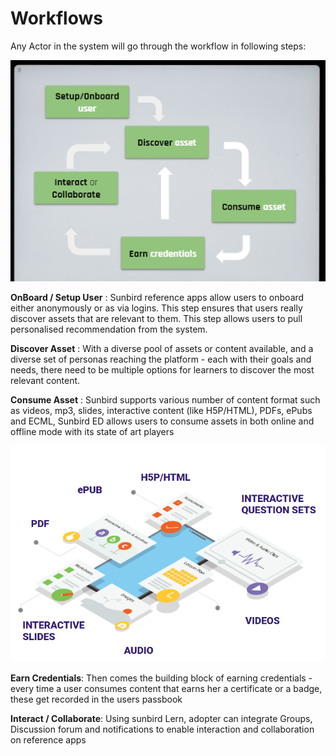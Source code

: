 # Workflows



Any Actor in the system will go through the workflow in following steps:

![](<../../.gitbook/assets/Consumption workflow (1).PNG>)

**OnBoard / Setup User** : Sunbird reference apps allow users to onboard either anonymously or as via logins. This step ensures that users really discover assets that are relevant to them. This step allows users to pull personalised recommendation from the system.



**Discover Asset** : With a diverse pool of assets or content available, and a diverse set of personas reaching the platform - each with their goals and needs, there need to be multiple options for learners to discover the most relevant content.

**Consume Asset** : Sunbird supports various number of content format such as videos, mp3, slides, interactive content (like H5P/HTML), PDFs, ePubs and ECML, Sunbird ED allows users to consume assets in both online and offline mode with its state of art players



![Consumption of Assets](../../.gitbook/assets/Format.PNG)

&#x20;

**Earn Credentials**: Then comes the building block of earning credentials - every time a user consumes content that earns her a certificate or a badge, these get recorded in the users passbook

**Interact / Collaborate**: Using sunbird Lern, adopter can integrate Groups, Discussion forum and notifications to enable interaction and collaboration on reference apps

